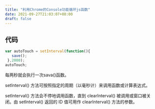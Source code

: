 ```yaml
---
title: "利用Chrome的Console功能循环js函数"
date: 2021-09-27T21:03:07+08:00
draft: false
---
```


## 代码

```js
var autoTouch = setInterval(function(){
   save();
 },2000);
autoTouch;
```

每两秒就会执行一次sava()函数。

setInterval() 方法可按照指定的周期（以毫秒计）来调用函数或计算表达式。

setInterval() 方法会不停地调用函数，直到 clearInterval() 被调用或窗口被关闭。由 setInterval() 返回的 ID 值可用作 clearInterval() 方法的参数。
